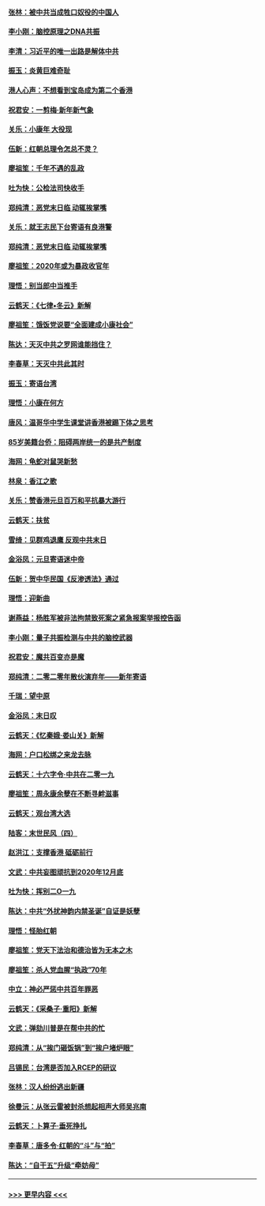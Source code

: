 #### [张林：被中共当成牲口奴役的中国人](../pages/nsc993/n11782397.md?t=01111055) 
#### [李小刚：脑控原理之DNA共振](../pages/nsc993/n11780962.md?t=01111055) 
#### [李清：习近平的唯一出路是解体中共](../pages/nsc993/n11780866.md?t=01111055) 
#### [振玉：炎黄巨难奇耻](../pages/nsc993/n11779632.md?t=01111055) 
#### [港人心声：不想看到宝岛成为第二个香港](../pages/nsc993/n11778817.md?t=01111055) 
#### [祝君安：一剪梅‧新年新气象](../pages/nsc993/n11776340.md?t=01111055) 
#### [关乐：小康年 大役现](../pages/nsc993/n11774213.md?t=01111055) 
#### [伍新：红朝总理令怎总不灵？](../pages/nsc993/n11770813.md?t=01111055) 
#### [廖祖笙：千年不遇的乱政](../pages/nsc993/n11770373.md?t=01111055) 
#### [吐为快：公检法司快收手](../pages/nsc993/n11770359.md?t=01111055) 
#### [郑纯清：恶党末日临 动辄挨掌嘴](../pages/nsc993/n11769912.md?t=01111055) 
#### [关乐：就王志民下台寄语有良港警](../pages/nsc993/n11769903.md?t=01111055) 
#### [郑纯清：恶党末日临 动辄挨掌嘴](../pages/nsc993/n11769356.md?t=01111055) 
#### [廖祖笙：2020年或为暴政收官年](../pages/nsc993/n11768216.md?t=01111055) 
#### [理悟：别当郎中当推手](../pages/nsc993/n11768243.md?t=01111055) 
#### [云鹤天：《七律▪冬云》新解](../pages/nsc993/n11768204.md?t=01111055) 
#### [廖祖笙：饿饭党说要“全面建成小康社会”](../pages/nsc993/n11767482.md?t=01111055) 
#### [陈达：天灭中共之罗网谁能挡住？](../pages/nsc993/n11767465.md?t=01111055) 
#### [李春草：天灭中共此其时](../pages/nsc993/n11767452.md?t=01111055) 
#### [振玉：寄语台湾](../pages/nsc993/n11767432.md?t=01111055) 
#### [理悟：小康在何方](../pages/nsc993/n11767394.md?t=01111055) 
#### [唐风：温哥华中学生课堂讲香港被踢下体之思考](../pages/nsc993/n11766848.md?t=01111055) 
#### [85岁美籍台侨：阻碍两岸统一的是共产制度](../pages/nsc993/n11765043.md?t=01111055) 
#### [海网：龟蛇对鼠哭新愁](../pages/nsc993/n11764895.md?t=01111055) 
#### [林泉：香江之歌](../pages/nsc993/n11764415.md?t=01111055) 
#### [关乐：赞香港元旦百万和平抗暴大游行](../pages/nsc993/n11764382.md?t=01111055) 
#### [云鹤天：扶贫](../pages/nsc993/n11764245.md?t=01111055) 
#### [雪绮：见群鸡退鹰  反观中共末日](../pages/nsc993/n11762112.md?t=01111055) 
#### [金浴凤：元旦寄语迷中帝](../pages/nsc993/n11761788.md?t=01111055) 
#### [伍新：贺中华民国《反渗透法》通过](../pages/nsc993/n11761994.md?t=01111055) 
#### [理悟：迎新曲](../pages/nsc993/n11761152.md?t=01111055) 
#### [谢燕益：杨胜军被非法拘禁致死案之紧急报案举报控告函](../pages/nsc993/n11756134.md?t=01111055) 
#### [李小刚：量子共振检测与中共的脑控武器](../pages/nsc993/n11754518.md?t=01111055) 
#### [祝君安：魔共百变亦是魔](../pages/nsc993/n11754469.md?t=01111055) 
#### [郑纯清：二零二零年散伙演弃年——新年寄语](../pages/nsc993/n11754195.md?t=01111055) 
#### [千瑞：望中原](../pages/nsc993/n11754159.md?t=01111055) 
#### [金浴凤：末日叹](../pages/nsc993/n11752359.md?t=01111055) 
#### [云鹤天：《忆秦娥‧娄山关》新解](../pages/nsc993/n11752348.md?t=01111055) 
#### [海网：户口松绑之来龙去脉](../pages/nsc993/n11752328.md?t=01111055) 
#### [云鹤天：十六字令‧中共在二零一九](../pages/nsc993/n11752305.md?t=01111055) 
#### [廖祖笙：周永康余孽在不断寻衅滋事](../pages/nsc993/n11751013.md?t=01111055) 
#### [云鹤天：观台湾大选](../pages/nsc993/n11751007.md?t=01111055) 
#### [陆客：末世民风（四）](../pages/nsc993/n11749203.md?t=01111055) 
#### [赵洪江：支撑香港 砥砺前行](../pages/nsc993/n11748482.md?t=01111055) 
#### [文武：中共妄图顽抗到2020年12月底](../pages/nsc993/n11748446.md?t=01111055) 
#### [吐为快：挥别二O一九](../pages/nsc993/n11748411.md?t=01111055) 
#### [陈达：中共“外扰神韵内禁圣诞”自证是妖孽](../pages/nsc993/n11748226.md?t=01111055) 
#### [理悟：怪胎红朝](../pages/nsc993/n11748206.md?t=01111055) 
#### [廖祖笙：党天下法治和德治皆为无本之木](../pages/nsc993/n11748135.md?t=01111055) 
#### [廖祖笙：杀人党血腥“执政”70年](../pages/nsc993/n11745144.md?t=01111055) 
#### [中立：神必严惩中共百年罪恶](../pages/nsc993/n11744970.md?t=01111055) 
#### [云鹤天：《采桑子‧重阳》新解](../pages/nsc993/n11744948.md?t=01111055) 
#### [文武：弹劾川普是在帮中共的忙](../pages/nsc993/n11744758.md?t=01111055) 
#### [郑纯清：从“挨门砸饭锅”到“挨户堵炉眼”](../pages/nsc993/n11744745.md?t=01111055) 
#### [吕锡民：台湾是否加入RCEP的研议](../pages/nsc993/n11744701.md?t=01111055) 
#### [张林：汉人纷纷逃出新疆](../pages/nsc993/n11743530.md?t=01111055) 
#### [徐曼沅：从张云雷被封杀想起相声大师吴兆南](../pages/nsc993/n11741816.md?t=01111055) 
#### [云鹤天：卜算子‧垂死挣扎](../pages/nsc993/n11739956.md?t=01111055) 
#### [李春草：唐多令‧红朝的“斗”与“拍”](../pages/nsc993/n11739830.md?t=01111055) 
#### [陈达：“自干五”升级“牵妨母”](../pages/nsc993/n11739724.md?t=01111055) 

----
#### [ >>> 更早内容 <<< ](../indexes/nsc993-earlier.md)
